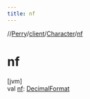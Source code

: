 ```yaml
---
title: nf
---
```

//[Perry](../../../index.html)/[client](../index.html)/[Character](index.html)/[nf](nf.html)



# nf



[jvm]\
val [nf](nf.html): [DecimalFormat](https://docs.oracle.com/javase/8/docs/api/java/text/DecimalFormat.html)




